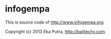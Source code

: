 infogempa
=========

This is source code of http://www.infogempa.org.

Copyright (c) 2013 Eka Putra, http://balitechy.com.